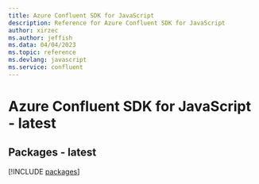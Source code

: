 ```yaml
---
title: Azure Confluent SDK for JavaScript
description: Reference for Azure Confluent SDK for JavaScript
author: xirzec
ms.author: jeffish
ms.data: 04/04/2023
ms.topic: reference
ms.devlang: javascript
ms.service: confluent
---
```

# Azure Confluent SDK for JavaScript - latest
## Packages - latest
[!INCLUDE [packages](confluent-index.md)]